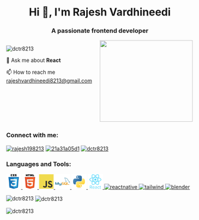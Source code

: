 <h1 align="center">Hi 👋, I'm Rajesh Vardhineedi</h1>
<h3 align="center">A passionate frontend developer</h3>

<div style="display: flex;">
  <div style="flex: 1;">
    <p align="left"> 
      <img src="https://komarev.com/ghpvc/?username=dctr8213&label=Profile%20views&color=0e75b6&style=flat" alt="dctr8213" /> 
    </p>
    <p>💬 Ask me about <strong>React</strong></p>
    <p>📫 How to reach me <a href="mailto:rajeshvardhineedi8213@gmail.com">rajeshvardhineedi8213@gmail.com</a></p>
  </div>
  <div style="flex: 1;">
    <img src="https://mir-s3-cdn-cf.behance.net/project_modules/hd/06f21a161921919.63cd7887d0a70.gif" width="250" height="219">
  </div>
</div>


<h3 align="left">Connect with me:</h3>
<p align="left">
<a href="https://www.codechef.com/users/rajesh198213" target="blank"><img align="center" src="https://cdn.jsdelivr.net/npm/simple-icons@3.1.0/icons/codechef.svg" alt="rajesh198213" height="30" width="40" /></a>
<a href="https://www.hackerrank.com/21a31a05d1" target="blank"><img align="center" src="https://raw.githubusercontent.com/rahuldkjain/github-profile-readme-generator/master/src/images/icons/Social/hackerrank.svg" alt="21a31a05d1" height="30" width="40" /></a>
<a href="https://www.leetcode.com/dctr8213" target="blank"><img align="center" src="https://raw.githubusercontent.com/rahuldkjain/github-profile-readme-generator/master/src/images/icons/Social/leet-code.svg" alt="dctr8213" height="30" width="40" /></a>
</p>

<h3 align="left">Languages and Tools:</h3>
<p align="left"> <a href="https://www.w3schools.com/css/" target="_blank" rel="noreferrer"> <img src="https://raw.githubusercontent.com/devicons/devicon/master/icons/css3/css3-original-wordmark.svg" alt="css3" width="40" height="40"/> </a> <a href="https://www.w3.org/html/" target="_blank" rel="noreferrer"> <img src="https://raw.githubusercontent.com/devicons/devicon/master/icons/html5/html5-original-wordmark.svg" alt="html5" width="40" height="40"/> </a> <a href="https://developer.mozilla.org/en-US/docs/Web/JavaScript" target="_blank" rel="noreferrer"> <img src="https://raw.githubusercontent.com/devicons/devicon/master/icons/javascript/javascript-original.svg" alt="javascript" width="40" height="40"/> </a> <a href="https://www.mysql.com/" target="_blank" rel="noreferrer"> <img src="https://raw.githubusercontent.com/devicons/devicon/master/icons/mysql/mysql-original-wordmark.svg" alt="mysql" width="40" height="40"/> </a> <a href="https://www.python.org" target="_blank" rel="noreferrer"> <img src="https://raw.githubusercontent.com/devicons/devicon/master/icons/python/python-original.svg" alt="python" width="40" height="40"/> </a> <a href="https://reactjs.org/" target="_blank" rel="noreferrer"> <img src="https://raw.githubusercontent.com/devicons/devicon/master/icons/react/react-original-wordmark.svg" alt="react" width="40" height="40"/> </a> <a href="https://reactnative.dev/" target="_blank" rel="noreferrer"> <img src="https://reactnative.dev/img/header_logo.svg" alt="reactnative" width="40" height="40"/> </a> <a href="https://tailwindcss.com/" target="_blank" rel="noreferrer"> <img src="https://www.vectorlogo.zone/logos/tailwindcss/tailwindcss-icon.svg" alt="tailwind" width="40" height="40"/> </a> <a href="https://www.blender.org/" target="_blank" rel="noreferrer"> <img src="https://download.blender.org/branding/community/blender_community_badge_white.svg" alt="blender" width="40" height="40"/> </a></p>

<p><img align="left" src="https://github-readme-stats.vercel.app/api/top-langs?username=dctr8213&show_icons=true&locale=en&layout=compact" alt="dctr8213" /></p>

<p>&nbsp;<img align="center" src="https://github-readme-stats.vercel.app/api?username=dctr8213&show_icons=true&locale=en" alt="dctr8213" /></p>

<p><img align="center" src="https://github-readme-streak-stats.herokuapp.com/?user=dctr8213&" alt="dctr8213" /></p>
